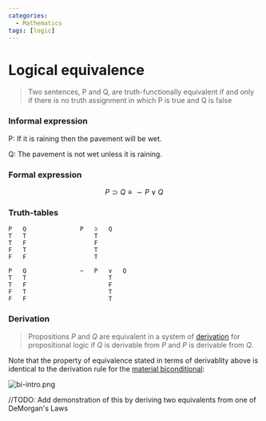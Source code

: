 ```yaml
---
categories:
  - Mathematics
tags: [logic]
---
```


# Logical equivalence

> Two sentences, P and Q, are truth-functionally equivalent if and only if there is no truth assignment in which P is true and Q is false

### Informal expression

P: If it is raining then the pavement will be wet.

Q: The pavement is not wet unless it is raining.

### Formal expression

$$
P \supset Q \equiv \sim P \lor Q
$$

### Truth-tables

```
P	Q				P	⊃	Q
T	T					T
T	F					F
F	T					T
F	F					T
```

```
P	Q				~	P	∨	Q
T	T						T
T	F						F
F	T						T
F	F						T
```

### Derivation

> Propositions $P$ and $Q$ are equivalent in a system of [derivation](Formal%20proofs%20in%20propositional%20logic.md) for propositional logic if $Q$ is derivable from $P$ and $P$ is derivable from $Q$.

Note that the property of equivalence stated in terms of derivablity above is identical to the derivation rule for the [material biconditional](Biconditional%20Introduction.md):

![bi-intro.png](../img/bi-intro.png)

//TODO: Add demonstration of this by deriving two equivalents from one of DeMorgan's Laws
